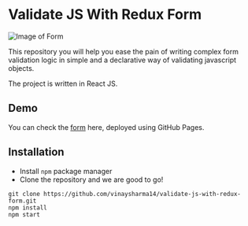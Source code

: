 # Validate JS With Redux Form

![Image of Form](https://i.imgur.com/AjvF04D.png)

This repository you will help you ease the pain of writing complex form validation logic in simple and a declarative way of validating javascript objects.

The project is written in React JS.


## Demo

You can check the [form](https://vinaysharma14.github.io/validate-js-with-redux-form/) here, deployed using GitHub Pages.

## Installation

- Install `npm` package manager
- Clone the repository and we are good to go!

``` 
git clone https://github.com/vinaysharma14/validate-js-with-redux-form.git
npm install
npm start
```
